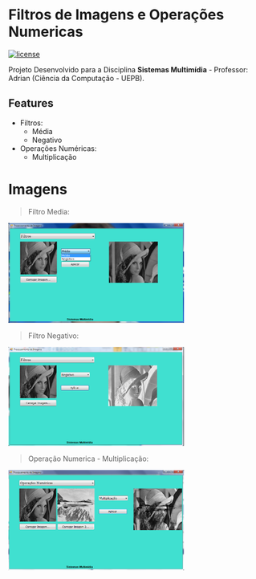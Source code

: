 
# Filtros de Imagens e Operações Numericas 
[![license](https://img.shields.io/github/license/mashape/apistatus.svg)](https://opensource.org/licenses/MIT)

Projeto Desenvolvido para a Disciplina **Sistemas Multimídia** - Professor: Adrian (Ciência da Computação - UEPB).

## Features

- Filtros:
	- Média
	- Negativo
- Operações Numéricas:
	- Multiplicação
 
# Imagens

> Filtro Media:
<img src="https://github.com/JoanesMiranda/FiltrosDeImagens/blob/master/media.png" width="350" />

> Filtro Negativo:
<img src="https://github.com/JoanesMiranda/FiltrosDeImagens/blob/master/negativo.png" width="350" />

> Operação Numerica - Multiplicação:
<img src="https://github.com/JoanesMiranda/FiltrosDeImagens/blob/master/multiplicacao.png" width="350" />

